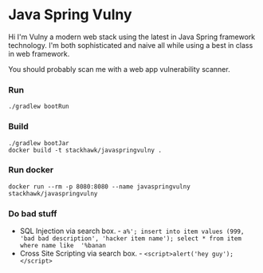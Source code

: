 # Java Spring Vulny

Hi I'm Vulny a modern web stack using the latest in Java Spring framework technology.
I'm both sophisticated and naive all while using a best in class in web framework.

You should probably scan me with a web app vulnerability scanner.


### Run
```shell script
./gradlew bootRun
```

### Build
```shell script
./gradlew bootJar 
docker build -t stackhawk/javaspringvulny .
```

### Run docker
```shell script
docker run --rm -p 8080:8080 --name javaspringvulny stackhawk/javaspringvulny
```

### Do bad stuff
* SQL Injection via search box. - `a%'; insert into item values (999, 'bad bad description', 'hacker item name'); select * from item where name like  '%banan`
* Cross Site Scripting via search box. - `<script>alert('hey guy');</script>`
